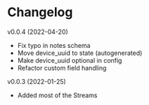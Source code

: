 # Changelog

v0.0.4 (2022-04-20)

- Fix typo in notes schema
- Move device_uuid to state (autogenerated)
- Make device_uuid optional in config
- Refactor custom field handling

v0.0.3 (2022-01-25)

- Added most of the Streams
